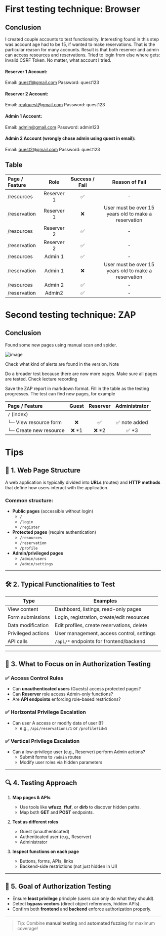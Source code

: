 # First testing technique: Browser

## Conclusion
I created couple accounts to test functionality. Interesting found in this step was account age had to be 15, if wanted to make reservations.
That is the particular reason for many accounts. Result is that both reserver and admin can access resources and reservations. Tried to login from else where gets: Invalid CSRF Token. No matter, what account I tried.


#### Reserver 1 Account:
Email: quest1@gmail.com
Password: quest123

#### Reserver 2 Account:
Email: realquest@gmail.com
Password: quest123

#### Admin 1 Account:
Email: admin@gmail.com
Password: admin123

#### Admin 2 Account (wrongly chose admin using quest in email):
Email: quest2@gmail.com
Password: quest123

## Table
| **Page / Feature** | **Role** | **Success / Fail** | **Reason of Fail** |
|:----|:----:|:----:|:----:|
| /resources    | Reserver 1 | ✅| - |
| /reservation   | Reserver 1 | ❌ | User must be over 15 years old to make a reservation |
| /resources    | Reserver 2 | ✅| - |
| /reservation   | Reserver 2 | ✅ | - |
| /resources    | Admin 1| ✅| - |
| /reservation   | Admin 1 | ❌ | User must be over 15 years old to make a reservation |
| /resources    | Admin 2 | ✅| - |
| /reservation   | Admin2 | ✅ | - |


# Second testing technique: ZAP

## Conclusion
Found some new pages using manual scan and spider. 

![image](https://github.com/user-attachments/assets/b654b201-246a-4f5a-8ac8-d781c3f7b083)

Check what kind of alerts are found in the version.
Note

Do a broader test because there are now more pages. Make sure all pages are tested. Check lecture recording

Save the ZAP report in markdown format.
Fill in the table as the testing progresses.
The test can find new pages, for example

| **Page / Feature** | **Guest** | **Reserver** | **Administrator** |
|:----|:----:|:----:|:----:|
| `/` (index)                | | | |
| └─ View resource form      | ❌ | ✅ | ✅ note added |
| └─ Create new resource     | ❌ *1 | ❌ *2 | ✅ *3 |

# Tips
## 🧩 1. Web Page Structure

A web application is typically divided into **URLs** (routes) and **HTTP methods** that define how users interact with the application.

### Common structure:
- **Public pages** (accessible without login)
  - `/`
  - `/login`
  - `/register`
- **Protected pages** (require authentication)
  - `/resources`
  - `/reservation`
  - `/profile`
- **Admin/privileged pages**
  - `/admin/users`
  - `/admin/settings`

---

## 🛠 2. Typical Functionalities to Test

| **Type**              | **Examples**                                 |
|-----------------------|----------------------------------------------|
| View content          | Dashboard, listings, read-only pages         |
| Form submissions      | Login, registration, create/edit resources   |
| Data modification     | Edit profiles, create reservations, delete   |
| Privileged actions    | User management, access control, settings    |
| API calls             | `/api/*` endpoints for frontend/backend      |

---

## 🔐 3. What to Focus on in Authorization Testing

### ✅ **Access Control Rules**
- Can **unauthenticated users** (Guests) access protected pages?
- Can **Reserver** role access Admin-only functions?
- Are **API endpoints** enforcing role-based restrictions?

### ✅ **Horizontal Privilege Escalation**
- Can user A access or modify data of user B?
  - e.g., `/api/reservations/1` or `/profile?id=5`

### ✅ **Vertical Privilege Escalation**
- Can a low-privilege user (e.g., Reserver) perform Admin actions?
  - Submit forms to `/admin` routes
  - Modify user roles via hidden parameters

---

## 🔍 4. Testing Approach

1. **Map pages & APIs**
   - Use tools like **wfuzz**, **ffuf**, or **dirb** to discover hidden paths.
   - Map both **GET** and **POST** endpoints.

2. **Test as different roles**
   - Guest (unauthenticated)
   - Authenticated user (e.g., Reserver)
   - Administrator

3. **Inspect functions on each page**
   - Buttons, forms, APIs, links
   - Backend-side restrictions (not just hidden in UI)

---

## 🎯 5. Goal of Authorization Testing

- Ensure **least privilege** principle (users can only do what they should).
- Detect **bypass vectors** (direct object references, hidden APIs).
- Confirm both **frontend** and **backend** enforce authorization properly.

---

> Tip: Combine **manual testing** and **automated fuzzing** for maximum coverage!
